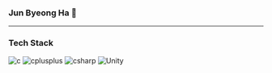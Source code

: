 ###  Jun Byeong Ha 👋

<hr/>

### Tech Stack
![c](https://img.shields.io/badge/c-A8B9CC.svg?&style=for-the-badge&logo=c&logoColor=black)
![cplusplus](https://img.shields.io/badge/C++-00599C.svg?&style=for-the-badge&logo=cplusplus&logoColor=white)
![csharp](https://img.shields.io/badge/csharp-239120.svg?&style=for-the-badge&logo=csharp&logoColor=white)
![Unity](https://img.shields.io/badge/Unity-FFFFFF.svg?&style=for-the-badge&logo=Unity&logoColor=black)

<!--
**JUNBYEONGHA/JUNBYEONGHA** is a ✨ _special_ ✨ repository because its `README.md` (this file) appears on your GitHub profile.

Here are some ideas to get you started:

- 🔭 I’m currently working on ...
- 🌱 I’m currently learning ...
- 👯 I’m looking to collaborate on ...
- 🤔 I’m looking for help with ...
- 💬 Ask me about ...
- 📫 How to reach me: ...
- 😄 Pronouns: ...
- ⚡ Fun fact: ...
-->
